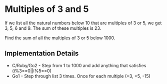 Multiples of 3 and 5
====================

If we list all the natural numbers below 10 that are multiples of 3 or 5, we get 3, 5, 6 and 9. The sum of these multiples is 23.

Find the sum of all the multiples of 3 or 5 below 1000.

Implementation Details
----------------------

- C/Ruby/Go2 - Step from 1 to 1000 and add anything that satisfies (i%3==0||i%5==0)
- Go1 - Step through list 3 times. Once for each multiple (+3, +5, -15)
